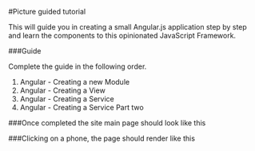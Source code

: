 #Picture guided tutorial

This will guide you in creating a small Angular.js application step by step and learn the components to this opinionated JavaScript Framework.


###Guide

Complete the guide in the following order.

1. Angular - Creating a new Module
2. Angular - Creating a View
3. Angular - Creating a Service
4. Angular - Creating a Service Part two

###Once completed the site main page should look like this

###Clicking on a phone, the page should render like this
